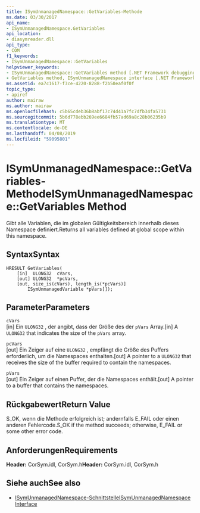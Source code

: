 ```yaml
---
title: ISymUnmanagedNamespace::GetVariables-Methode
ms.date: 03/30/2017
api_name:
- ISymUnmanagedNamespace.GetVariables
api_location:
- diasymreader.dll
api_type:
- COM
f1_keywords:
- ISymUnmanagedNamespace::GetVariables
helpviewer_keywords:
- ISymUnmanagedNamespace::GetVariables method [.NET Framework debugging]
- GetVariables method, ISymUnmanagedNamespace interface [.NET Framework debugging]
ms.assetid: ea7c1617-f3ce-4220-8288-f2b50eaf0f0f
topic_type:
- apiref
author: mairaw
ms.author: mairaw
ms.openlocfilehash: c5b65cdeb36b8abf17c74d41a7fc7dfb34fa5731
ms.sourcegitcommit: 5b6d778ebb269ee6684fb57ad69a8c28b06235b9
ms.translationtype: MT
ms.contentlocale: de-DE
ms.lasthandoff: 04/08/2019
ms.locfileid: "59095801"
---
```

# <a name="isymunmanagednamespacegetvariables-method"></a><span data-ttu-id="0d608-102">ISymUnmanagedNamespace::GetVariables-Methode</span><span class="sxs-lookup"><span data-stu-id="0d608-102">ISymUnmanagedNamespace::GetVariables Method</span></span>
<span data-ttu-id="0d608-103">Gibt alle Variablen, die im globalen Gültigkeitsbereich innerhalb dieses Namespace definiert.</span><span class="sxs-lookup"><span data-stu-id="0d608-103">Returns all variables defined at global scope within this namespace.</span></span>  
  
## <a name="syntax"></a><span data-ttu-id="0d608-104">Syntax</span><span class="sxs-lookup"><span data-stu-id="0d608-104">Syntax</span></span>  
  
```  
HRESULT GetVariables(  
    [in]  ULONG32  cVars,  
    [out] ULONG32  *pcVars,  
    [out, size_is(cVars), length_is(*pcVars)]  
        ISymUnmanagedVariable *pVars[]);  
```  
  
## <a name="parameters"></a><span data-ttu-id="0d608-105">Parameter</span><span class="sxs-lookup"><span data-stu-id="0d608-105">Parameters</span></span>  
 `cVars`  
 <span data-ttu-id="0d608-106">[in] Ein `ULONG32` , der angibt, dass der Größe des der `pVars` Array.</span><span class="sxs-lookup"><span data-stu-id="0d608-106">[in] A `ULONG32` that indicates the size of the `pVars` array.</span></span>  
  
 `pcVars`  
 <span data-ttu-id="0d608-107">[out] Ein Zeiger auf eine `ULONG32` , empfängt die Größe des Puffers erforderlich, um die Namespaces enthalten.</span><span class="sxs-lookup"><span data-stu-id="0d608-107">[out] A pointer to a `ULONG32` that receives the size of the buffer required to contain the namespaces.</span></span>  
  
 `pVars`  
 <span data-ttu-id="0d608-108">[out] Ein Zeiger auf einen Puffer, der die Namespaces enthält.</span><span class="sxs-lookup"><span data-stu-id="0d608-108">[out] A pointer to a buffer that contains the namespaces.</span></span>  
  
## <a name="return-value"></a><span data-ttu-id="0d608-109">Rückgabewert</span><span class="sxs-lookup"><span data-stu-id="0d608-109">Return Value</span></span>  
 <span data-ttu-id="0d608-110">S_OK, wenn die Methode erfolgreich ist; andernfalls E_FAIL oder einen anderen Fehlercode.</span><span class="sxs-lookup"><span data-stu-id="0d608-110">S_OK if the method succeeds; otherwise, E_FAIL or some other error code.</span></span>  
  
## <a name="requirements"></a><span data-ttu-id="0d608-111">Anforderungen</span><span class="sxs-lookup"><span data-stu-id="0d608-111">Requirements</span></span>  
 <span data-ttu-id="0d608-112">**Header:** CorSym.idl, CorSym.h</span><span class="sxs-lookup"><span data-stu-id="0d608-112">**Header:** CorSym.idl, CorSym.h</span></span>  
  
## <a name="see-also"></a><span data-ttu-id="0d608-113">Siehe auch</span><span class="sxs-lookup"><span data-stu-id="0d608-113">See also</span></span>

- [<span data-ttu-id="0d608-114">ISymUnmanagedNamespace-Schnittstelle</span><span class="sxs-lookup"><span data-stu-id="0d608-114">ISymUnmanagedNamespace Interface</span></span>](../../../../docs/framework/unmanaged-api/diagnostics/isymunmanagednamespace-interface.md)
